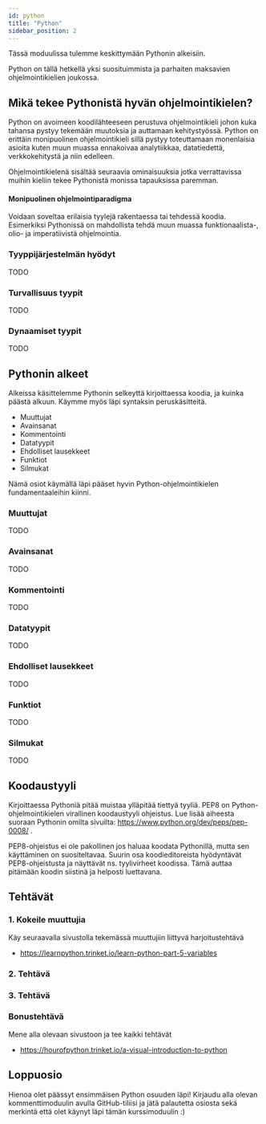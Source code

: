 ```yaml
---
id: python
title: "Python"
sidebar_position: 2
---
```


Tässä moduulissa tulemme keskittymään Pythonin alkeisiin. 

Python on tällä hetkellä yksi suosituimmista ja parhaiten maksavien ohjelmointikielien joukossa. 

## Mikä tekee Pythonistä hyvän ohjelmointikielen?

Python on avoimeen koodilähteeseen perustuva ohjelmointikieli johon kuka tahansa pystyy tekemään muutoksia ja auttamaan kehitystyössä. Python on erittäin monipuolinen ohjelmointikieli sillä pystyy toteuttamaan monenlaisia asioita kuten muun muassa ennakoivaa analytiikkaa, datatiedettä, verkkokehitystä ja niin edelleen. 

Ohjelmointikielenä sisältää seuraavia ominaisuuksia jotka verrattavissa muihin kieliin tekee Pythonistä monissa tapauksissa paremman. 
#### Monipuolinen ohjelmointiparadigma
Voidaan soveltaa erilaisia tyylejä rakentaessa tai tehdessä koodia. Esimerkiksi Pythonissä on mahdollista tehdä muun muassa funktionaalista-, olio- ja imperatiivistä ohjelmointia. 

### Tyyppijärjestelmän hyödyt
TODO
### Turvallisuus tyypit
TODO
### Dynaamiset tyypit
TODO

## Pythonin alkeet

Alkeissa käsittelemme Pythonin selkeyttä kirjoittaessa koodia, ja kuinka päästä alkuun. Käymme myös läpi syntaksin peruskäsitteitä.   

* Muuttujat 
* Avainsanat
* Kommentointi
* Datatyypit
* Ehdolliset lausekkeet
* Funktiot
* Silmukat

Nämä osiot käymällä läpi pääset hyvin Python-ohjelmointikielen fundamentaaleihin kiinni. 

### Muuttujat
TODO
### Avainsanat
TODO
### Kommentointi
TODO
### Datatyypit
TODO
### Ehdolliset lausekkeet
TODO
### Funktiot
TODO
### Silmukat
TODO

## Koodaustyyli 
Kirjoittaessa Pythoniä pitää muistaa ylläpitää tiettyä tyyliä. PEP8 on Python-ohjelmointikielen virallinen koodaustyyli ohjeistus. 
Lue lisää aiheesta suoraan Pythonin omilta sivuilta: https://www.python.org/dev/peps/pep-0008/ .

PEP8-ohjeistus ei ole pakollinen jos haluaa koodata Pythonillä, mutta sen käyttäminen on suositeltavaa. Suurin osa koodieditoreista hyödyntävät PEP8-ohjeistusta ja näyttävät ns. tyylivirheet koodissa. Tämä auttaa pitämään koodin siistinä ja helposti luettavana. 

## Tehtävät

### 1. Kokeile muuttujia
Käy seuraavalla sivustolla tekemässä muuttujiin liittyvä harjoitustehtävä  
* https://learnpython.trinket.io/learn-python-part-5-variables

### 2. Tehtävä
### 3. Tehtävä

### Bonustehtävä
Mene alla olevaan sivustoon ja tee kaikki tehtävät  
* https://hourofpython.trinket.io/a-visual-introduction-to-python

## Loppuosio
Hienoa olet päässyt ensimmäisen Python osuuden läpi! Kirjaudu alla olevan kommenttimoduulin avulla GitHub-tiliisi ja jätä palautetta osiosta sekä merkintä että olet käynyt läpi tämän kurssimoduulin :)